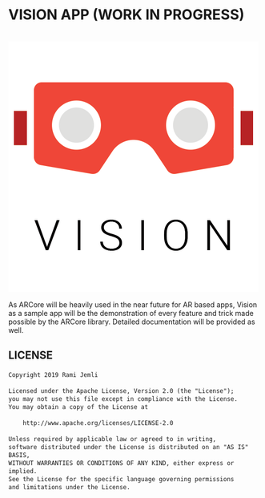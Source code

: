 # VISION APP (WORK IN PROGRESS)

<br/>  
<img src="art/vision.png" />  
<br/>  

As ARCore will be heavily used in the near future for AR based apps, Vision as a sample app will be the demonstration of every feature and trick made possible by the ARCore library. Detailed documentation will be provided as well.

## LICENSE
 
``` 
Copyright 2019 Rami Jemli

Licensed under the Apache License, Version 2.0 (the "License");
you may not use this file except in compliance with the License.
You may obtain a copy of the License at

    http://www.apache.org/licenses/LICENSE-2.0

Unless required by applicable law or agreed to in writing, 
software distributed under the License is distributed on an "AS IS" BASIS, 
WITHOUT WARRANTIES OR CONDITIONS OF ANY KIND, either express or implied. 
See the License for the specific language governing permissions 
and limitations under the License.
``` 
